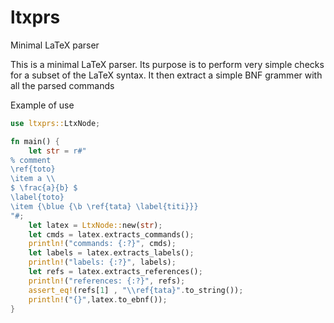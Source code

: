 # ltxprs
Minimal LaTeX parser

This is a minimal LaTeX parser. Its purpose is to perform very simple checks for a subset of the LaTeX syntax. It then extract a simple BNF grammer with all the parsed commands

Example of use

```rust
use ltxprs::LtxNode;

fn main() {
    let str = r#"
% comment
\ref{toto}        
\item a \\
$ \frac{a}{b} $
\label{toto}
\item {\blue {\b \ref{tata} \label{titi}}}
"#;
    let latex = LtxNode::new(str);
    let cmds = latex.extracts_commands();
    println!("commands: {:?}", cmds);
    let labels = latex.extracts_labels();
    println!("labels: {:?}", labels);
    let refs = latex.extracts_references();
    println!("references: {:?}", refs);
    assert_eq!(refs[1] , "\\ref{tata}".to_string());
    println!("{}",latex.to_ebnf());
}
```